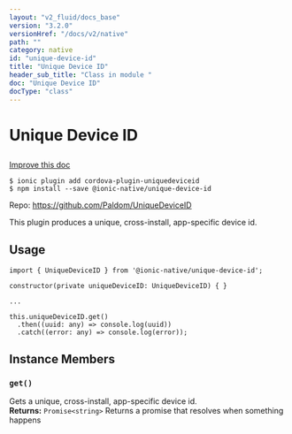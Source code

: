 ```yaml
---
layout: "v2_fluid/docs_base"
version: "3.2.0"
versionHref: "/docs/v2/native"
path: ""
category: native
id: "unique-device-id"
title: "Unique Device ID"
header_sub_title: "Class in module "
doc: "Unique Device ID"
docType: "class"
---
```








<h1 class="api-title">
  
  Unique Device ID
  

  

  </h1>

<a class="improve-v2-docs" href="http://github.com/driftyco/ionic-native/edit/master/src/@ionic-native/plugins/unique-device-id/index.ts#L1">
  Improve this doc
</a>



<!-- decorators -->





<pre><code>$ ionic plugin add cordova-plugin-uniquedeviceid
$ npm install --save @ionic-native/unique-device-id
</code></pre>
<p>Repo:
  <a href="https://github.com/Paldom/UniqueDeviceID">
    https://github.com/Paldom/UniqueDeviceID
  </a>
</p>

<!-- description -->

<p>This plugin produces a unique, cross-install, app-specific device id.</p>



<!-- if doc.decorators -->

<!-- @usage tag -->

<h2>Usage</h2>

<pre><code>import { UniqueDeviceID } from &#39;@ionic-native/unique-device-id&#39;;

constructor(private uniqueDeviceID: UniqueDeviceID) { }

...

this.uniqueDeviceID.get()
  .then((uuid: any) =&gt; console.log(uuid))
  .catch((error: any) =&gt; console.log(error));
</code></pre>




<!-- @property tags -->




<!-- methods on the class -->

<h2>Instance Members</h2>
<div id="get"></div>
<h3>
  <code>get()</code>
  

</h3>
Gets a unique, cross-install, app-specific device id.


<div class="return-value" markdown="1">
  <i class="icon ion-arrow-return-left"></i>
  <b>Returns:</b> 
<code>Promise&lt;string&gt;</code> Returns a promise that resolves when something happens
</div>



<!-- other classes -->

<!-- end other classes -->

<!-- interfaces -->

<!-- end interfaces -->

<!-- related link --><!-- end content block -->


<!-- end body block -->

